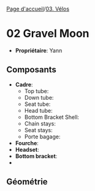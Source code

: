 [Page d'accueil](./index.md)/[03. Vélos](./03_bikes_fr.md)
# 02 Gravel Moon

- **Propriétaire**: Yann
## Composants
- **Cadre**:
  - Top tube: 
  - Down tube:
  - Seat tube:
  - Head tube:
  - Bottom Bracket Shell:
  - Chain stays:
  - Seat stays:
  - Porte bagage:
- **Fourche**:
- **Headset**:
- **Bottom bracket**:
- 

## Géométrie